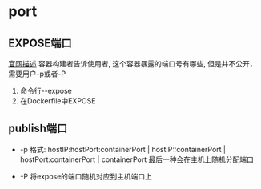 # port

## EXPOSE端口

[官网描述](https://docs.docker.com/engine/reference/builder/#expose)
容器构建者告诉使用者, 这个容器暴露的端口号有哪些, 但是并不公开，需要用户-p或者-P

1. 命令行--expose
2. 在Dockerfile中EXPOSE

## publish端口

+ -p
格式:
hostIP:hostPort:containerPort | hostIP::containerPort | hostPort:containerPort | containerPort
最后一种会在主机上随机分配端口

+ -P
将expose的端口随机对应到主机端口上
